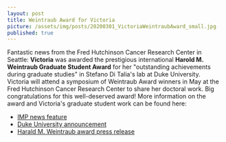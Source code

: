 ```yaml
---
layout: post
title: Weintraub Award for Victoria 
picture: /assets/img/posts/20200301_VictoriaWeintraubAward_small.jpg
published: true
---
```

Fantastic news from the Fred Hutchinson Cancer Research Center in Seattle: **Victoria** was awarded the prestigious international **Harold M. Weintraub Graduate Student Award** for her "outstanding achievements during graduate studies" in Stefano Di Talia's lab at Duke University. Victoria will attend a symposium of Weintraub Award winners in May at the Fred Hutchinson Cancer Research Center to share her doctoral work. Big congratulations for this well-deserved award!
More information on the award and Victoria's graduate student work can be found here:
- [IMP news feature](https://www.imp.ac.at/news/article/weintraub-award-for-victoria-deneke/)
- [Duke University announcement](https://medschool.duke.edu/about-us/news-and-communications/med-school-blog/recent-school-medicine-graduates-win-2020-weintraub-awards)
- [Harald M. Weintraub award press release](https://www.fredhutch.org/en/news/releases/2020/03/fred-hutch-announces-2020-harold-weintraub-graduate-student-award-recipents.html)
